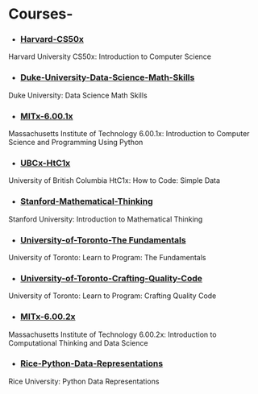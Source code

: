 # Courses-

- ### [Harvard-CS50x](https://github.com/salimt/Courses-/tree/master/Harvard-CS50x)
Harvard University CS50x: Introduction to Computer Science

- ### [Duke-University-Data-Science-Math-Skills](https://github.com/salimt/Courses-/tree/master/Duke-University-Data-Science-Math-Skills)
Duke University: Data Science Math Skills
- ### [MITx-6.00.1x](https://github.com/salimt/Courses-/tree/master/MITx-6.00.1x)
Massachusetts Institute of Technology 6.00.1x: Introduction to Computer Science and Programming Using Python

- ### [UBCx-HtC1x](https://github.com/salimt/Courses-/tree/master/UBCx-HtC1x)
University of British Columbia HtC1x: How to Code: Simple Data

- ### [Stanford-Mathematical-Thinking](https://github.com/salimt/Courses-/tree/master/Stanford-University-Introduction-to-Mathematical-Thinking)
Stanford University: Introduction to Mathematical Thinking

- ### [University-of-Toronto-The Fundamentals](https://github.com/salimt/Courses-/tree/master/University-of-Toronto-The%20Fundamentals)
University of Toronto: Learn to Program: The Fundamentals

- ### [University-of-Toronto-Crafting-Quality-Code](https://github.com/salimt/Courses-/tree/master/University-of-Toronto-Crafting-Quality-Code)
University of Toronto: Learn to Program: Crafting Quality Code

- ### [MITx-6.00.2x](https://github.com/salimt/Courses-/tree/master/MITx-6.00.2x)
Massachusetts Institute of Technology 6.00.2x: Introduction to Computational Thinking and Data Science

- ### [Rice-Python-Data-Representations](https://github.com/salimt/Courses-/tree/master/Rice-Python-Data-Representations)
Rice University: Python Data Representations
